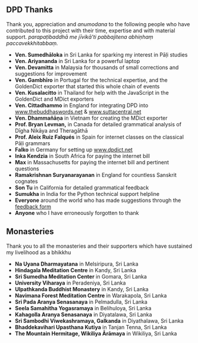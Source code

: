## DPD Thanks

Thank you, appreciation and _anumodana_ to the following people who have
contributed to this project with their time, expertise and with material
support. _parapaṭibaddhā me jīvikā'ti pabbajitena abhiṇhaṃ paccavekkhitabbaṃ._

  *  **Ven. Sumedhāloka** in Sri Lanka for sparking my interest in Pāḷi studies
  *  **Ven. Ariyananda** in Sri Lanka for a powerful laptop
  *  **Ven. Devamitta** in Malaysia for thousands of small corrections and suggestions for improvement
  *  **Ven. Gambhīro** in Portugal for the technical expertise, and the GoldenDict exporter that started this whole chain of events
  *  **Ven. Kusalacitto** in Thailand for help with the JavaScript in the GoldenDict and MDict exporters
  *  **Ven. Cittadhammo** in England for integrating DPD into www.thebuddhaswords.net & www.suttacentral.net
  *  **Ven. Dhammañāṇa** in Vietnam for creating the MDict exporter
  *  **Prof. Bryan Levman,** in Canada for detailed grammatical analysis of Dīgha Nikāya and Theragāthā
  *  **Prof. Aleix Ruiz Falqués** in Spain for internet classes on the classical Pāḷi grammars
  *  **Falko** in Germany for setting up www.dpdict.net
  *  **Inka Kendzia** in South Africa for paying the internet bill
  *  **Max** in Massachusetts for paying the internet bill and pertinent questions
  *  **Ramakrishnan Suryanarayanan** in England for countless Sanskrit cognates
  *  **Son Tu** in California for detailed grammatical feedback
  *  **Sumukha** in India for the Python technical support helpline
  *  **Everyone** around the world who has made suggestions through the [feedback form](https://docs.google.com/forms/d/e/1FAIpQLSf9boBe7k5tCwq7LdWgBHHGIPVc4ROO5yjVDo1X5LDAxkmGWQ/viewform)
  *  **Anyone** who I have erroneously forgotten to thank

## Monasteries

Thank you to all the monasteries and their supporters which have sustained my
livelihood as a bhikkhu

  *  **Na Uyana Dharmayatana** in Melsiripura, Sri Lanka
  *  **Hindagala Meditation Centre** in Kandy, Sri Lanka
  *  **Sri Sumedha Meditation Center** in Gomara, Sri Lanka
  *  **University Viharaya** in Peradeniya, Sri Lanka
  *  **Ulpathkanda Buddhist Monastery** in Kandy, Sri Lanka
  *  **Navimana Forest Meditation Centre** in Warakapola, Sri Lanka
  *  **Sri Pada Aranya Senasanaya** in Pelmadulla, Sri Lanka
  *  **Seela Samahitha Yogasramaya** in Belihuloya, Sri Lanka
  *  **Kahagolla Aranya Senasanaya** in Diyatalawa, Sri Lanka
  *  **Sri Sambodhi Viwekashramaya, Galkanda** in Diyathalawa, Sri Lanka
  *  **Bhaddekavihari Upasthana Kutiya** in Tanjan Tenna, Sri Lanka
  *  **The Mountain Hermitage, Wikiliya Ārāmaya** in Wikiliya, Sri Lanka

